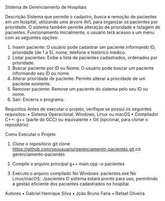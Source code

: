 Sistema de Gerenciamento de Hospitais

Descrição
Sistema que permite o cadastro, busca e remoção de pacientes em um hospital, utilizando uma árvore AVL para organizar os pacientes por prioridade. O sistema também permite alteração de prioridade e listagem de pacientes.
Funcionamento
Inicialmente, o usuário terá acesso a um menu com as seguintes opções:
1.	Inserir paciente: O usuário pode cadastrar um paciente informando ID, prioridade (de 1 a 5), nome, telefone e histórico médico.
2.	Listar pacientes: Exibe a lista de pacientes cadastrados, ordenados por prioridade.
3.	Buscar paciente por ID ou Nome: O usuário pode buscar um paciente informando seu ID ou nome.
4.	Alterar prioridade de paciente: Permite alterar a prioridade de um paciente existente.
5.	Remover paciente: Remove um paciente do sistema pelo seu ID ou nome.
6.	Sair: Encerra o programa.

Requisitos
Antes de executar o projeto, verifique se possui os seguintes requisitos:
•	Sistema Operacional: Windows, Linux ou macOS
•	Compilador C++: g++ (parte do GCC) ou equivalente
•	Git (opcional, para clonar o repositório)

Como Executar o Projeto
1. Clone o repositório
git clone https://github.com/seuusuario/gerenciamento-pacientes.git
cd gerenciamento-pacientes

3. Compile o arquivo principal
g++ main.cpp -o pacientes

5. Execute o arquivo compilado
No Windows:
pacientes.exe
No Linux/macOS:
./pacientes
O sistema estará pronto para uso, permitindo a gestão eficiente dos pacientes cadastrados no hospital.

Autores
•	Gabriel Henrique Silva
•	João Bruno Faria
•	Rafael Oliveira

